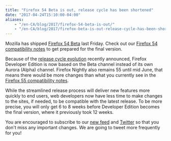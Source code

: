 ```yaml
---
title: "Firefox 54 Beta is out, release cycle has been shortened"
date: "2017-04-24T15:10:00-04:00"
aliases:
    - "/en-CA/blog/2017/firefox-54-beta-is-out/"
    - "/en-CA/blog/2017/firefox-beta-is-out-release-cycle-has-been-shortened/"
---
```

Mozilla has shipped [Firefox 54 Beta](https://www.mozilla.org/firefox/channel/desktop/) last Friday. Check out our [Firefox 54 compatibility notes](https://www.fxsitecompat.dev/en-CA/releases/54/) to get prepared for the final version.

Because of the [release cycle evolution](https://hacks.mozilla.org/2017/04/simplifying-firefox-release-channels/) recently announced, Firefox Developer Edition is now based on the Beta channel instead of its own Aurora (Alpha) channel. Firefox Nightly also remains 55 until mid June, that means there would be more changes than what you currently see in the [Firefox 55 compatibility notes](https://www.fxsitecompat.dev/en-CA/releases/55/).

While the streamlined release process will deliver new features more quickly to end users, web developers now have less time to make changes to the sites, if needed, to be compatible with the latest release. To be more precise, you will only get 6 to 8 weeks before Developer Edition becomes the final version, where it previously took 12 weeks.

You are encouraged to subscribe to our [new feed](https://www.fxsitecompat.dev/en-CA/index.xml) and [Twitter](https://twitter.com/FxSiteCompat) so that you don't miss any important changes. We are going to tweet more frequently for you!
